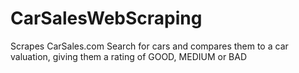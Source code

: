 # CarSalesWebScraping
Scrapes CarSales.com Search for cars and compares them to a car valuation, giving them a rating of GOOD, MEDIUM or BAD
